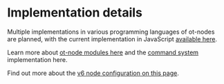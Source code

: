 # Implementation details

Multiple implementations in various programming languages of ot-nodes are planned, with the current implementation in JavaScript [available here](https://github.com/origintrail/ot-node).

Learn more about [ot-node modules here](modules.md) and the [command system](command-executor.md) implementation here.&#x20;

Find out more about the [v6 node configuration on this page](broken-reference).
